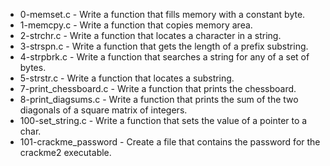 <ul>
<li>0-memset.c - Write a function that fills memory with a constant byte.</li>
<li>1-memcpy.c - Write a function that copies memory area.</li>
<li>2-strchr.c - Write a function that locates a character in a string.</li>
<li>3-strspn.c - Write a function that gets the length of a prefix substring.</li>
<li>4-strpbrk.c - Write a function that searches a string for any of a set of bytes.</li>
<li>5-strstr.c - Write a function that locates a substring.</li>
<li>7-print_chessboard.c - Write a function that prints the chessboard.</li>
<li>8-print_diagsums.c - Write a function that prints the sum of the two diagonals of a square matrix of integers.</li>
<li>100-set_string.c - Write a function that sets the value of a pointer to a char.</li>
<li>101-crackme_password - Create a file that contains the password for the crackme2 executable.</li>
</ul>
